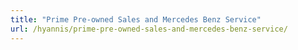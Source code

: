 ```yaml
---
title: "Prime Pre-owned Sales and Mercedes Benz Service"
url: /hyannis/prime-pre-owned-sales-and-mercedes-benz-service/
---
```

